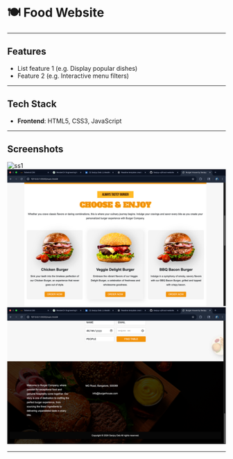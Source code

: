 
# 🍽️ Food Website






---

## Features

- List feature 1 (e.g. Display popular dishes)
- Feature 2 (e.g. Interactive menu filters)


---

## Tech Stack

- **Frontend**: HTML5, CSS3, JavaScript


---
## Screenshots

![ss1](./screenshot/ss1.png)
![ss1](./screenshot/ss2.png)
![ss1](./screenshot/ss3.png)

---




